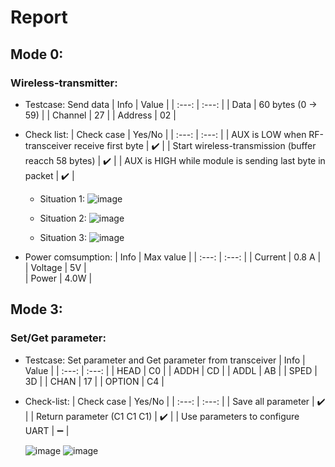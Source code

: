 # Report
## Mode 0:
### Wireless-transmitter:
- Testcase: Send data
  | Info | Value |
  | :---:   | :---: | 
  | Data | 60 bytes (0 -> 59) |
  | Channel | 27 |
  | Address | 02 |
- Check list:
  | Check case | Yes/No |
  | :---:   | :---: | 
  | AUX is LOW when RF-transceiver receive first byte | ✔️ |
  | Start wireless-transmission (buffer reacch 58 bytes) | ✔️ |
  | AUX is HIGH while module is sending last byte in packet | ✔️ |
  
  + Situation 1:
    ![image](https://github.com/atfox272/RF_Transceiver/assets/99324602/2fe5d13e-c3b4-4ef3-bc84-b3f9cfa39111)

  + Situation 2:
    ![image](https://github.com/atfox272/RF_Transceiver/assets/99324602/e22f2a23-bc53-4d11-b322-4ea9cf641a30)

  + Situation 3:
    ![image](https://github.com/atfox272/RF_Transceiver/assets/99324602/9405b7e9-82b1-4ff9-b853-0dcc9b10d282)
    
- Power comsumption:
  | Info | Max value |
  | :---:   | :---: | 
  | Current |  0.8 A |  
  | Voltage |  5V |  
  | Power |  4.0W |

  
## Mode 3:
### Set/Get parameter:
- Testcase: Set parameter and Get parameter from transceiver
  | Info | Value |
  | :---:   | :---: | 
  | HEAD | C0 |
  | ADDH | CD |
  | ADDL | AB |
  | SPED | 3D |
  | CHAN | 17 |
  | OPTION | C4 |

- Check-list:
  | Check case | Yes/No |
  | :---:   | :---: | 
  | Save all parameter | ✔️ |
  | Return parameter (C1 C1 C1) | ✔️ |
  | Use parameters to configure UART | ➖ |

  ![image](https://github.com/atfox272/RF_Transceiver/assets/99324602/9b122c8b-a579-4aa3-bdfe-7b2078f48d13)
  ![image](https://github.com/atfox272/RF_Transceiver/assets/99324602/873a2b6b-1a03-43b9-b8b8-e6ab9f8eb45b)


  
